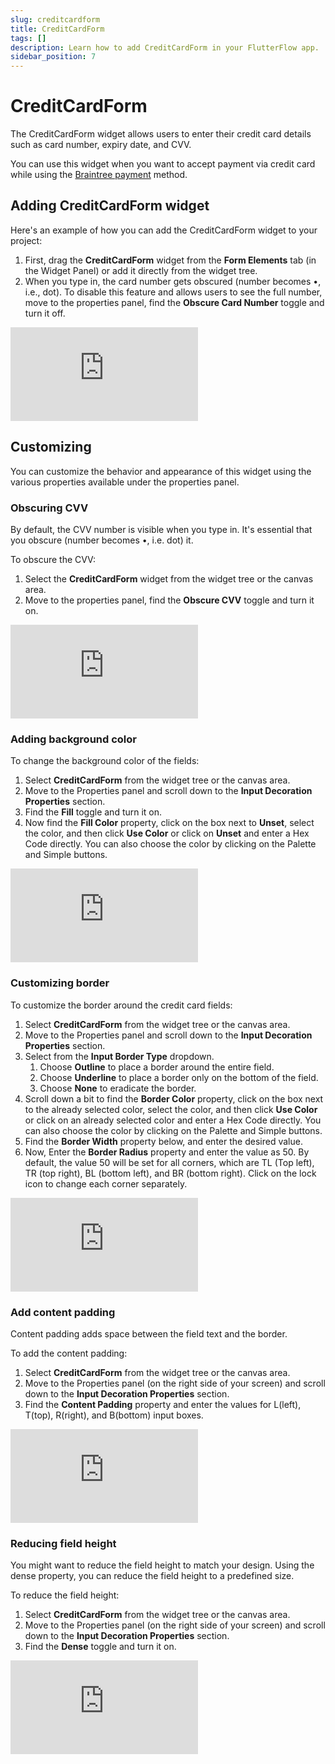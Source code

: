 ```yaml
---
slug: creditcardform
title: CreditCardForm
tags: []
description: Learn how to add CreditCardForm in your FlutterFlow app.
sidebar_position: 7
---
```

# CreditCardForm
The CreditCardForm widget allows users to enter their credit card details such as card number, expiry date, and CVV.

You can use this widget when you want to accept payment via credit card while using the [Braintree payment](#) method.

## Adding CreditCardForm widget

Here's an example of how you can add the CreditCardForm widget to your project:

1. First, drag the **CreditCardForm** widget from the **Form Elements** tab (in the Widget Panel) or add it directly from the widget tree.
2. When you type in, the card number gets obscured (number becomes •, i.e., dot). To disable this feature and allows users to see the full number, move to the properties panel, find the **Obscure Card Number** toggle and turn it off.

<div style={{
    position: 'relative',
    paddingBottom: 'calc(56.67989417989418% + 41px)', // Keeps the aspect ratio and additional padding
    height: 0,
    width: '100%'}}>
    <iframe 
        src="https://demo.arcade.software/6Dts9CnoGLcjV7yfd18t?embed&show_copy_link=true"
        title=""
        style={{
            position: 'absolute',
            top: 0,
            left: 0,
            width: '100%',
            height: '100%',
            colorScheme: 'light'
        }}
        frameborder="0"
        loading="lazy"
        webkitAllowFullScreen
        mozAllowFullScreen
        allowFullScreen
        allow="clipboard-write">
    </iframe>
</div>
<p></p>

## Customizing

You can customize the behavior and appearance of this widget using the various properties available under the properties panel.

### Obscuring CVV

By default, the CVV number is visible when you type in. It's essential that you obscure (number becomes •, i.e. dot) it.

To obscure the CVV:

1. Select the **CreditCardForm** widget from the widget tree or the canvas area.
2. Move to the properties panel, find the **Obscure CVV** toggle and turn it on.

<div style={{
    position: 'relative',
    paddingBottom: 'calc(56.67989417989418% + 41px)', // Keeps the aspect ratio and additional padding
    height: 0,
    width: '100%'}}>
    <iframe 
        src="https://demo.arcade.software/I2IW77H5hutQeJ3lb1M2?embed&show_copy_link=true"
        title=""
        style={{
            position: 'absolute',
            top: 0,
            left: 0,
            width: '100%',
            height: '100%',
            colorScheme: 'light'
        }}
        frameborder="0"
        loading="lazy"
        webkitAllowFullScreen
        mozAllowFullScreen
        allowFullScreen
        allow="clipboard-write">
    </iframe>
</div>
<p></p>

### Adding background color

To change the background color of the fields:

1. Select **CreditCardForm** from the widget tree or the canvas area.
2. Move to the Properties panel and scroll down to the **Input Decoration Properties** section.
3. Find the **Fill** toggle and turn it on.
4. Now find the **Fill Color** property, click on the box next to **Unset**, select the color, and then click **Use Color** or click on **Unset** and enter a Hex Code directly. You can also choose the color by clicking on the Palette and Simple buttons.

<div style={{
    position: 'relative',
    paddingBottom: 'calc(56.67989417989418% + 41px)', // Keeps the aspect ratio and additional padding
    height: 0,
    width: '100%'}}>
    <iframe 
        src="https://demo.arcade.software/ljPUAPoTnnzbIuHmY36Z?embed&show_copy_link=true"
        title=""
        style={{
            position: 'absolute',
            top: 0,
            left: 0,
            width: '100%',
            height: '100%',
            colorScheme: 'light'
        }}
        frameborder="0"
        loading="lazy"
        webkitAllowFullScreen
        mozAllowFullScreen
        allowFullScreen
        allow="clipboard-write">
    </iframe>
</div>
<p></p>

### Customizing border

To customize the border around the credit card fields:

1. Select **CreditCardForm** from the widget tree or the canvas area.
2. Move to the Properties panel and scroll down to the **Input Decoration Properties** section.
3. Select from the **Input Border Type** dropdown.
    1. Choose **Outline** to place a border around the entire field.
    2. Choose **Underline** to place a border only on the bottom of the field.
    3. Choose **None** to eradicate the border.
4. Scroll down a bit to find the **Border Color** property, click on the box next to the already selected color, select the color, and then click **Use Color** or click on an already selected color and enter a Hex Code directly. You can also choose the color by clicking on the Palette and Simple buttons.
5. Find the **Border Width** property below, and enter the desired value.
6. Now, Enter the **Border Radius** property and enter the value as 50. By default, the value 50 will be set for all corners, which are TL (Top left), TR (top right), BL (bottom left), and BR (bottom right). Click on the lock icon to change each corner separately.
    
<div style={{
    position: 'relative',
    paddingBottom: 'calc(56.67989417989418% + 41px)', // Keeps the aspect ratio and additional padding
    height: 0,
    width: '100%'}}>
    <iframe 
        src="https://demo.arcade.software/DITM2NAdDCig4ROcCNBb?embed&show_copy_link=true"
        title=""
        style={{
            position: 'absolute',
            top: 0,
            left: 0,
            width: '100%',
            height: '100%',
            colorScheme: 'light'
        }}
        frameborder="0"
        loading="lazy"
        webkitAllowFullScreen
        mozAllowFullScreen
        allowFullScreen
        allow="clipboard-write">
    </iframe>
</div>
<p></p>

### Add content padding

Content padding adds space between the field text and the border.

To add the content padding:

1. Select **CreditCardForm** from the widget tree or the canvas area.
2. Move to the Properties panel (on the right side of your screen) and scroll down to the **Input Decoration Properties** section.
3. Find the **Content Padding** property and enter the values for L(left), T(top), R(right), and B(bottom) input boxes.

<div style={{
    position: 'relative',
    paddingBottom: 'calc(56.67989417989418% + 41px)', // Keeps the aspect ratio and additional padding
    height: 0,
    width: '100%'}}>
    <iframe 
        src="https://demo.arcade.software/yo2Ed2Vh5ekDiTi9D3XK?embed&show_copy_link=true"
        title=""
        style={{
            position: 'absolute',
            top: 0,
            left: 0,
            width: '100%',
            height: '100%',
            colorScheme: 'light'
        }}
        frameborder="0"
        loading="lazy"
        webkitAllowFullScreen
        mozAllowFullScreen
        allowFullScreen
        allow="clipboard-write">
    </iframe>
</div>
<p></p>

### Reducing field height

You might want to reduce the field height to match your design. Using the dense property, you can reduce the field height to a predefined size.

To reduce the field height:

1. Select **CreditCardForm** from the widget tree or the canvas area.
2. Move to the Properties panel (on the right side of your screen) and scroll down to the **Input Decoration Properties** section.
3. Find the **Dense** toggle and turn it on.

<div style={{
    position: 'relative',
    paddingBottom: 'calc(56.67989417989418% + 41px)', // Keeps the aspect ratio and additional padding
    height: 0,
    width: '100%'}}>
    <iframe 
        src="https://demo.arcade.software/S8XU621PWxQIEyiuPe8Q?embed&show_copy_link=true"
        title=""
        style={{
            position: 'absolute',
            top: 0,
            left: 0,
            width: '100%',
            height: '100%',
            colorScheme: 'light'
        }}
        frameborder="0"
        loading="lazy"
        webkitAllowFullScreen
        mozAllowFullScreen
        allowFullScreen
        allow="clipboard-write">
    </iframe>
</div>
<p></p>